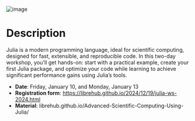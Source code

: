 ![image](https://github.com/user-attachments/assets/3c92c485-6556-4259-998f-8f6a14516113)

# Description
Julia is a modern programming language, ideal for scientific computing, designed for fast, extensible, and reproducible code. In this two-day workshop, you’ll get hands-on: start with a practical example, create your first Julia package, and optimize your code while learning to achieve significant performance gains using Julia’s tools.

- **Date**: Friday, January 10, and Monday, January 13
- **Registration form**: https://librehub.github.io/2024/12/19/julia-ws-2024.html
- **Material**:   librehub.github.io/Advanced-Scientific-Computing-Using-Julia/
